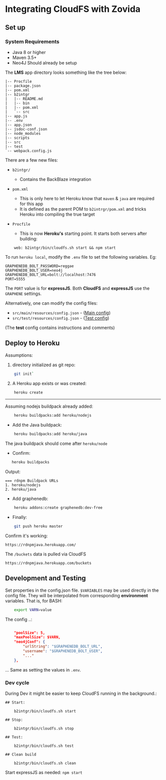 #  Integrating CloudFS with Zovida

## Set up

### System Requirements

- Java 8 or higher
- Maven 3.5+
- Neo4J Should already be setup

The **LMS** app directory looks something like the tree below:

```
|-- Procfile
|-- package.json
|-- pom.xml
|-- b2intgr
|   |-- README.md
|   |-- bin
|   |-- pom.xml
|   `-- src
|-- app.js
|-- .env
|-- app.json
|-- jsdoc-conf.json
|-- node_modules
|-- scripts
|-- src
|-- test
`-- webpack.config.js
```

There are a few new files:

+ `b2intgr/`
    - Contains the BackBlaze integration
    
+ `pom.xml`
    - This is only here to let Heroku know that `maven` & `java` are required for this app
    - It is defined as the parent POM to `b2intrgr/pom.xml` and tricks Heroku into compiling the true target
    
+ `Procfile`
    - This is now **Heroku's** starting point. It starts both servers after building:
```
    web: b2intgr/bin/cloudfs.sh start && npm start
```

To run `heroku local`,  modify the `.env` file to set the following variables. Eg:
```
GRAPHENEDB_BOLT_PASSWORD=reggae
GRAPHENEDB_BOLT_USER=neo4j
GRAPHENEDB_BOLT_URL=bolt://localhost:7476
PORT=5555
```

The `PORT` value is for **expressJS**.
Both **CloudFS** and **expressJS** use the `GRAPHENE` settings.

Alternatively, one can modify the config files:

- `src/main/resources/config.json` - ([Main config](src/main/resources/config.json))
- `src/test/resources/config.json` - ([Test config](src/test/resources/config.json))

(The **test** config contains instructions and comments)


## Deploy to Heroku

Assumptions:

  1. directory initialized as git repo:
```bash
    git init`
```

  2. A Heroku app exists or was created:
```bash
    heroku create
```
----

Assuming nodejs buildpack already added:
```bash
    heroku buildpacks:add heroku/nodejs
```

- Add the Java buildpack:
```bash
    heroku buildpacks:add heroku/java
```

The java buildpack should come after `heroku/node`

- Confirm:
```bash
   heroku buildpacks
```
Output:
```
=== rdnpm Buildpack URLs
1. heroku/nodejs
2. heroku/java
```

- Add graphenedb:
```bash
    heroku addons:create graphenedb:dev-free
```

- Finally:
```bash
    git push heroku master
```

Confirm it's working:

    https://rdnpmjava.herokuapp.com/

The `/buckets` data is pulled via CloudFS

    https://rdnpmjava.herokuapp.com/buckets


## Development and Testing

Set properties in the config.json file. `$VARIABLES` may be used directly in the config file. They will be interpolated from corresponding **environment** variables. That is, for BASH:
```bash
    export VARN=value
```
The config ..:

```json

    "poolSize": 5,
    "maxPoolSize": $VARN,
    "neo4jConf": {
        "urlString": "$GRAPHENEDB_BOLT_URL",
        "username": "$GRAPHENEDB_BOLT_USER",
        "..."
    },
```

... Same as setting the values in `.env`.

### Dev cycle

During Dev it might be easier to keep CloudFS running in the background.:
```
## Start:

    b2intgr/bin/cloudfs.sh start

## Stop:

    b2intgr/bin/cloudfs.sh stop
    
## Test:

    b2intgr/bin/cloudfs.sh test
    
## Clean build

    b2intgr/bin/cloudfs.sh clean

```

Start expressJS as needed: `npm start`



